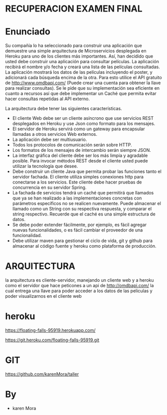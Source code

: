 # RECUPERACION EXAMEN FINAL

# Enunciado
Su compañía lo ha seleccionado para construir una aplicación que demuestre una simple arquitectura de Microservicios desplegada en Heroku para uno de los clientes más importantes.
Así, han decidido que usted debe construir una aplicación para consultar películas.  La aplicación recibirá el nombre y/o fecha y creará una lista de las películas consultadas. La aplicación mostrará los datos de las películas incluyendo el poster, y adicionará cada búsqueda encima de la otra.  Para esto utilice el API gratuito de http://www.omdbapi.com/ (Puede crear una cuenta para obtener la llave para realizar consultas). Se le pide que su implementación sea eficiente en cuanto a recursos así que debe implementar un Caché que permita evitar hacer consultas repetidas al API externo. 

La arquitectura debe tener las siguientes características.
- El cliente Web debe ser un cliente asíncrono que use servicios REST desplegados en Heroku y use Json como formato para los mensajes.
- El servidor de Heroku servirá como un gateway para encapsular llamadas a otros servicios Web externos.
- La aplicación debe ser multiusuario.
- Todos los protocolos de comunicación serán sobre HTTP.
- Los formatos de los mensajes de intercambio serán siempre JSON.
- La interfaz gráfica del cliente debe ser los más limpia y agradable posible. Para invocar métodos REST desde el cliente usted puede utilizar la tecnología que desee.
- Debe construir un cliente Java que permita probar las funciones tanto el servidor fachada. El cliente utiliza simples conexiones http para conectarse a los servicios. Este cliente debe hacer pruebas de concurrencia en su servidor Spring.
- La fachada de servicios tendrá un caché que permitirá que llamados que ya se han realizado a las implementaciones concretas con parámetros específicos no se realicen nuevamente. Puede almacenar el llamado como un String con su respectiva respuesta, y comparar el string respectivo. Recuerde que el caché es una simple estructura de datos.
- Se debe poder extender fácilmente, por ejemplo, es fácil agregar nuevas funcionalidades, o es fácil cambiar el proveedor de una funcionalidad.
- Debe utilizar maven para gestionar el ciclo de vida, git y github para almacenar al código fuente y heroku como plataforma de producción.

# ARQUITECTURA
la arquitectura es cliente-servidor, manejando un cliente web y a heroku como el servidor que hace peticones a un api de http://omdbapi.com/ la cual entrega una llave para poder acceder a los datos de las peliculas y poder visualizarnos en el cliente web

[](ARQ.png?raw=true "Modelo")

# heroku
https://floating-falls-95919.herokuapp.com/

https://git.heroku.com/floating-falls-95919.git

# GIT 
https://github.com/karenMora/taller

# By
- karen Mora

